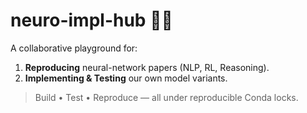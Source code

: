 # neuro-impl-hub 🔬🤖

A collaborative playground for:
1. **Reproducing** neural-network papers (NLP, RL, Reasoning).
2. **Implementing & Testing** our own model variants.

> Build • Test • Reproduce — all under reproducible Conda locks.
